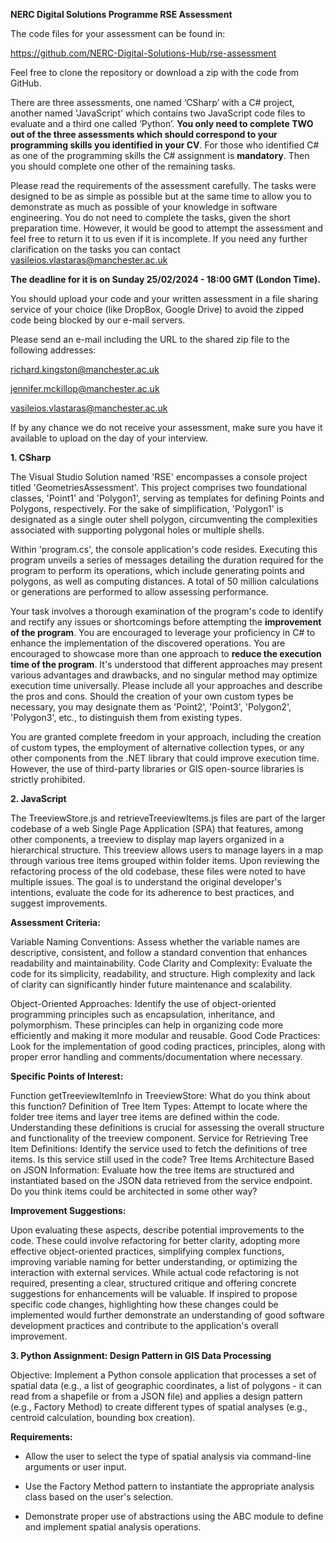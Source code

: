 **NERC Digital Solutions Programme RSE Assessment**

The code files for your assessment can be found in:

https://github.com/NERC-Digital-Solutions-Hub/rse-assessment

Feel free to clone the repository or download a zip with the code from GitHub.

There are three assessments, one named ‘CSharp’ with a C# project, another named 'JavaScript' which contains two JavaScript code files to evaluate and a third one called ‘Python’. **You only need to complete TWO out of the three assessments which should correspond to your programming skills you identified in your CV**. For those who identified C# as one of the programming skills the C# assignment is **mandatory**. Then you should complete one other of the remaining tasks. 

Please read the requirements of the assessment carefully. The tasks were designed to be as simple as possible but at the same time to allow you to demonstrate as much as possible of your knowledge in software engineering. You do not need to complete the tasks, given the short preparation time. However, it would be good to attempt the assessment and feel free to return it to us even if it is incomplete. If you need any further clarification on the tasks you can contact vasileios.vlastaras@manchester.ac.uk

**The deadline for it is on Sunday 25/02/2024 - 18:00 GMT (London Time).**

You should upload your code and your written assessment in a file sharing service of your choice (like DropBox, Google Drive) to avoid the zipped code being blocked by our e-mail servers.

Please send an e-mail including the URL to the shared zip file to the following addresses:

richard.kingston@manchester.ac.uk

jennifer.mckillop@manchester.ac.uk

vasileios.vlastaras@manchester.ac.uk

If by any chance we do not receive your assessment, make sure you have it available to upload on the day of your interview.

**1. CSharp**

The Visual Studio Solution named 'RSE' encompasses a console project titled 'GeometriesAssessment'. This project comprises two foundational classes, 'Point1' and 'Polygon1', serving as templates for defining Points and Polygons, respectively. For the sake of simplification, 'Polygon1' is designated as a single outer shell polygon, circumventing the complexities associated with supporting polygonal holes or multiple shells.

Within 'program.cs', the console application's code resides. Executing this program unveils a series of messages detailing the duration required for the program to perform its operations, which include generating points and polygons, as well as computing distances. A total of 50 million calculations or generations are performed to allow assessing performance.

Your task involves a thorough examination of the program's code to identify and rectify any issues or shortcomings before attempting the **improvement of the program**. You are encouraged to leverage your proficiency in C# to enhance the implementation of the discovered operations. You are encouraged to showcase more than one approach to **reduce the execution time of the program**. It's understood that different approaches may present various advantages and drawbacks, and no singular method may optimize execution time universally. Please include all your approaches and describe the pros and cons. Should the creation of your own custom types be necessary, you may designate them as 'Point2', 'Point3', 'Polygon2', 'Polygon3', etc., to distinguish them from existing types.

You are granted complete freedom in your approach, including the creation of custom types, the employment of alternative collection types, or any other components from the .NET library that could improve execution time. However, the use of third-party libraries or GIS open-source libraries is strictly prohibited.

**2. JavaScript**

The TreeviewStore.js and retrieveTreeviewItems.js files are part of the larger codebase of a web Single Page Application (SPA) that features, among other components, a treeview to display map layers organized in a hierarchical structure. This treeview allows users to manage layers in a map through various tree items grouped within folder items.
Upon reviewing the refactoring process of the old codebase, these files were noted to have multiple issues. The goal is to understand the original developer's intentions, evaluate the code for its adherence to best practices, and suggest improvements.

**Assessment Criteria:**

Variable Naming Conventions: Assess whether the variable names are descriptive, consistent, and follow a standard convention that enhances readability and maintainability.
Code Clarity and Complexity: Evaluate the code for its simplicity, readability, and structure. High complexity and lack of clarity can significantly hinder future maintenance and scalability.

Object-Oriented Approaches: Identify the use of object-oriented programming principles such as encapsulation, inheritance, and polymorphism. These principles can help in organizing code more efficiently and making it more modular and reusable.
Good Code Practices: Look for the implementation of good coding practices, principles, along with proper error handling and comments/documentation where necessary.

**Specific Points of Interest:**

Function getTreeviewItemInfo in TreeviewStore: What do you think about this function?
Definition of Tree Item Types: Attempt to locate where the folder tree items and layer tree items are defined within the code. Understanding these definitions is crucial for assessing the overall structure and functionality of the treeview component.
Service for Retrieving Tree Item Definitions: Identify the service used to fetch the definitions of tree items. Is this service still used in the code?
Tree Items Architecture Based on JSON Information: Evaluate how the tree items are structured and instantiated based on the JSON data retrieved from the service endpoint. Do you think items could be architected in some other way?

**Improvement Suggestions:**

Upon evaluating these aspects, describe potential improvements to the code. These could involve refactoring for better clarity, adopting more effective object-oriented practices, simplifying complex functions, improving variable naming for better understanding, or optimizing the interaction with external services.
While actual code refactoring is not required, presenting a clear, structured critique and offering concrete suggestions for enhancements will be valuable. If inspired to propose specific code changes, highlighting how these changes could be implemented would further demonstrate an understanding of good software development practices and contribute to the application's overall improvement.

**3. Python Assignment: Design Pattern in GIS Data Processing**

Objective: Implement a Python console application that processes a set of spatial data (e.g., a list of geographic coordinates, a list of polygons - it can read from a shapefile or from a JSON file) and applies a design pattern (e.g., Factory Method) to create different types of spatial analyses (e.g., centroid calculation, bounding box creation).

**Requirements:**

- Allow the user to select the type of spatial analysis via command-line arguments or user input.

- Use the Factory Method pattern to instantiate the appropriate analysis class based on the user's selection.

- Demonstrate proper use of abstractions using the ABC module to define and implement spatial analysis operations.
